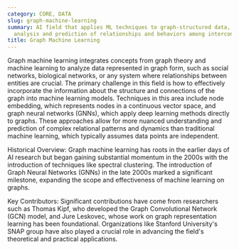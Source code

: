 ```yaml
---
category: CORE, DATA
slug: graph-machine-learning
summary: AI field that applies ML techniques to graph-structured data, enabling the
  analysis and prediction of relationships and behaviors among interconnected nodes.
title: Graph Machine Learning
---
```


Graph machine learning integrates concepts from graph theory and machine learning to analyze data represented in graph form, such as social networks, biological networks, or any system where relationships between entities are crucial. The primary challenge in this field is how to effectively incorporate the information about the structure and connections of the graph into machine learning models. Techniques in this area include node embedding, which represents nodes in a continuous vector space, and graph neural networks (GNNs), which apply deep learning methods directly to graphs. These approaches allow for more nuanced understanding and prediction of complex relational patterns and dynamics than traditional machine learning, which typically assumes data points are independent.

Historical Overview:
Graph machine learning has roots in the earlier days of AI research but began gaining substantial momentum in the 2000s with the introduction of techniques like spectral clustering. The introduction of Graph Neural Networks (GNNs) in the late 2000s marked a significant milestone, expanding the scope and effectiveness of machine learning on graphs.

Key Contributors:
Significant contributions have come from researchers such as Thomas Kipf, who developed the Graph Convolutional Network (GCN) model, and Jure Leskovec, whose work on graph representation learning has been foundational. Organizations like Stanford University's SNAP group have also played a crucial role in advancing the field's theoretical and practical applications.